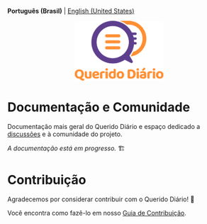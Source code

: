 **Português (Brasil)** | [English (United States)](.github/README-en-US.md)

<p align="center">
  <img alt="Querido Diário" src="./.github/images/querido-diario-logo.png" width="200">
</p>

# Documentação e Comunidade

Documentação mais geral do Querido Diário e espaço dedicado a [discussões](https://github.com/okfn-brasil/querido-diario-comunidade/discussions) e à
comunidade do projeto.

*A documentação está em progresso.* :building_construction:

# Contribuição

Agradecemos por considerar contribuir com o Querido Diário! :tada:

Você encontra como fazê-lo em nosso [Guia de Contribuição](.github/CONTRIBUTING.md).
